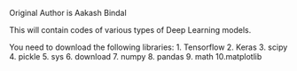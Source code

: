 Original Author is Aakash Bindal

This will contain codes of various types of Deep Learning models.

You need to download the following libraries:
    1. Tensorflow
    2. Keras
    3. scipy
    4. pickle
    5. sys
    6. download
    7. numpy
    8. pandas
    9. math
    10.matplotlib
